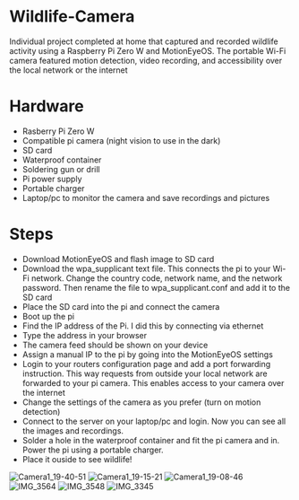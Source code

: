 # Wildlife-Camera
Individual project completed at home that captured and recorded wildlife activity using a Raspberry Pi Zero W and MotionEyeOS. The portable Wi-Fi camera featured motion detection, video recording, and accessibility over the local network or the internet
# Hardware
- Rasberry Pi Zero W
- Compatible pi camera (night vision to use in the dark)
- SD card
- Waterproof container
- Soldering gun or drill
- Pi power supply
- Portable charger 
- Laptop/pc to monitor the camera and save recordings and pictures
# Steps
- Download MotionEyeOS and flash image to SD card
- Download the wpa_supplicant text file. This connects the pi to your Wi-Fi network. Change the country code, network name, and the network password. Then rename the file to wpa_supplicant.conf and add it to the SD card
- Place the SD card into the pi and connect the camera
- Boot up the pi
- Find the IP address of the Pi. I did this by connecting via ethernet
- Type the address in your browser
- The camera feed should be shown on your device
- Assign a manual IP to the pi by going into the MotionEyeOS settings
- Login to your routers configuration page and add a port forwarding instruction. This way requests from outside your local network are forwarded to your pi camera. This enables access to your camera over the internet
- Change the settings of the camera as you prefer (turn on motion detection)
- Connect to the server on your laptop/pc and login. Now you can see all the images and recordings.  
- Solder a hole in the waterproof container and fit the pi camera and in. Power the pi using a portable charger.
- Place it ouside to see wildlife!
  
![Camera1_19-40-51](https://github.com/user-attachments/assets/366caab1-20d3-48ca-8188-6f75ad82986f)
![Camera1_19-15-21](https://github.com/user-attachments/assets/e5e05fc0-062f-4731-b3a3-ae920d834959)
![Camera1_19-08-46](https://github.com/user-attachments/assets/bc9090f5-d7ee-4f35-8856-d027c0e3e828)
![IMG_3564](https://github.com/user-attachments/assets/f0570b35-bf13-4315-9e35-541ba7393b34)
![IMG_3548](https://github.com/user-attachments/assets/ee6d8569-2b2d-43b8-99fe-4358b624c972)
![IMG_3345](https://github.com/user-attachments/assets/003bdc48-6a26-4c7e-8e08-310a40fc6129)
